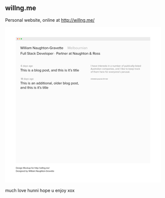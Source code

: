 ## willng.me

Personal website, online at http://willng.me/

![willng.me v2 mockup](https://raw.githubusercontent.com/wngravette/willng.me/master/designs/mock1.jpg)

much love hunni hope u enjoy xox
